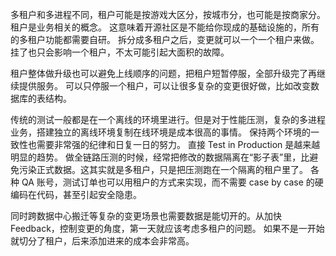 多租户和多进程不同，租户可能是按游戏大区分，按城市分，也可能是按商家分。租户是业务相关的概念。
这意味着开源社区是不能给你现成的基础设施的，所有的多租户功能都需要自研。
拆分成多租户之后，变更就可以一个一个租户来做。挂了也只会影响一个租户，不太可能引起大面积的故障。

租户整体做升级也可以避免上线顺序的问题，把租户短暂停服，全部升级完了再继续提供服务。
可以只停服一个租户，可以让很多复杂的变更很好做，比如改变数据库的表结构。

传统的测试一般都是在一个离线的环境里进行。但是对于性能压测，复杂的多进程业务，搭建独立的离线环境复制在线环境是成本很高的事情。
保持两个环境的一致性也需要非常强的纪律和日复一日的努力。
直接 Test in Production 是越来越明显的趋势。
做全链路压测的时候，经常把修改的数据隔离在“影子表”里，比避免污染正式数据。这其实就是多租户，只是把压测跑在一个隔离的租户里了。
各种 QA 账号，测试订单也可以用租户的方式来实现，而不需要 case by case 的硬编码在代码，甚至引起安全隐患。

同时跨数据中心搬迁等复杂的变更场景也需要数据是能切开的。从加快 Feedback，控制变更的角度，第一天就应该考虑多租户的问题。
如果不是一开始就切分了租户，后来添加进来的成本会非常高。